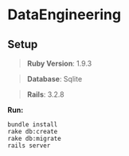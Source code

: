 DataEngineering
==============

Setup
-----
>**Ruby Version**: 1.9.3

>**Database**: Sqlite

>**Rails**:  3.2.8


**Run:**

    bundle install
    rake db:create
    rake db:migrate
    rails server
